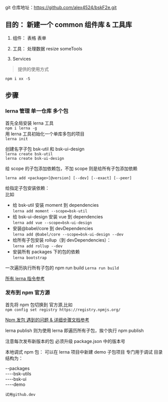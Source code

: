 git 仓库地址：https://github.com/alex4524/bskF2e.git

## 目的： 新建一个 common 组件库 & 工具库

1. 组件：
   表格 表单

2. 工具：
   处理数据 resize someTools

3. Services

> 提供的使用方式

`npm i xx -S`

## 步骤

### lerna 管理 单一仓库 多个包

首先全局安装 lerna 工具  
`npm i lerna -g`  
用 lerna 工具初始化一个单库多包的项目  
`lerna init`

创建名字子包 bsk-util 和 bsk-ui-design  
`lerna create bsk-util`  
`lerna create bsk-ui-design`

给 scope 的子包添加依赖包，不加 scope 则是给所有子包添加依赖

`lerna add <package>[@version] [--dev] [--exact] [--peer]`

给指定子包安装依赖：  
比如

- 给 bsk-util 安装 moment 到 dependencies  
  `lerna add moment --scope=bsk-util`
- 给 bsk-ui-design 安装 vue 到 dependencies  
  `lerna add vue --scope=bsk-ui-design`
- 安装@babel/core 到 devDependencies  
  `lerna add @babel/core --scope=bsk-ui-design --dev`
- 给所有子包安装 rollup（到 devDependencies）：  
  `lerna add rollup --dev`
- 安装所有 packages 下的包的依赖  
  `lerna bootstrap`

一次遍历执行所有子包的 npm run build
`Lerna run build`

[所有 lerna 指令参考](http://www.febeacon.com/lerna-docs-zh-cn/routes/commands/)

### 发布到 npm 官方源

首先将 npm 包切换到 官方源,比如  
`npm config set registry https://registry.npmjs.org/`

[Npm 发包 遇到的问题 & 详细步骤文档参考](https://segmentfault.com/a/1190000017463371)

lerna publish 则为使用 lerna 即遍历所有子包，挨个执行 npm publish

注意每次发布新版本的包 必须升级 package.json 中的版本号

本地调式 npm 包：
可以在 lerna 项目中新建 demo 子包项目 专门用于调试
目录结构为：

--packages  
----bsk-utils  
----bsk-ui  
----demo

`试用github.dev`